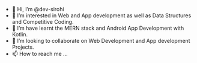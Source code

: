 - 👋 Hi, I’m @dev-sirohi
- 👀 I’m interested in Web and App development as well as Data Structures and Competitive Coding.
- 🌱 I’m have learnt the MERN stack and Android App Development with Kotlin.
- 💞️ I’m looking to collaborate on Web Development and App development Projects.
- 📫 How to reach me ...
<!---
dev-sirohi/dev-sirohi is a ✨ special ✨ repository because its `README.md` (this file) appears on your GitHub profile.
You can click the Preview link to take a look at your changes.
--->
